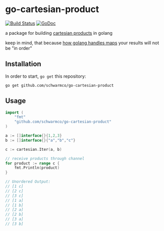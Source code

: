 # go-cartesian-product

[![Build Status](https://travis-ci.org/schwarmco/go-cartesian-product.svg?branch=master)](https://travis-ci.org/schwarmco/go-cartesian-product)
[![GoDoc](https://godoc.org/github.com/schwarmco/go-cartesian-product?status.svg)](https://godoc.org/github.com/schwarmco/go-cartesian-product)

a package for building [cartesian products](https://github.com/schwarmco/go-cartesian-product.git) in golang

keep in mind, that because [how golang handles maps](https://blog.golang.org/go-maps-in-action#TOC_7.) your results will not be "in order"

## Installation

In order to start, `go get` this repository:

```
go get github.com/schwarmco/go-cartesian-product
```

## Usage

```go
import (
    "fmt"
    "github.com/schwarmco/go-cartesian-product"
)

a := []interface{}{1,2,3}
b := []interface{}{"a","b","c"}

c := cartesian.Iter(a, b)

// receive products through channel
for product := range c {
    fmt.Println(product)
}

// Unordered Output:
// [1 c]
// [2 c]
// [3 c]
// [1 a]
// [1 b]
// [2 a]
// [2 b]
// [3 a]
// [3 b]
```
